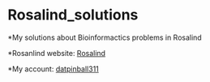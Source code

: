 # **Rosalind_solutions**

*My solutions about Bioinformactics problems in Rosalind

*Rosanlind website: [Rosalind](https://rosalind.info/)

*My account: [datpinball311](https://rosalind.info/users/datpinball311/)
